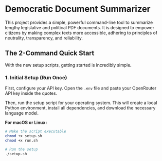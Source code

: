 # Democratic Document Summarizer

This project provides a simple, powerful command-line tool to summarize lengthy legislative and political PDF documents. It is designed to empower citizens by making complex texts more accessible, adhering to principles of neutrality, transparency, and reliability.

## The 2-Command Quick Start

With the new setup scripts, getting started is incredibly simple.

### 1. Initial Setup (Run Once)

First, configure your API key. Open the `.env` file and paste your OpenRouter API key inside the quotes.

Then, run the setup script for your operating system. This will create a local Python environment, install all dependencies, and download the necessary language model.

**For macOS or Linux:**
```bash
# Make the script executable
chmod +x setup.sh
chmod +x run.sh

# Run the setup
./setup.sh
